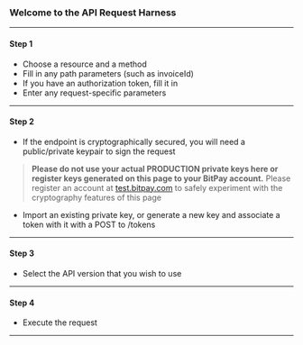 ### Welcome to the API Request Harness
***

#### Step 1
* Choose a resource and a method
* Fill in any path parameters (such as invoiceId)
* If you have an authorization token, fill it in
* Enter any request-specific parameters

***

#### Step 2
* If the endpoint is cryptographically secured, you will need a public/private keypair to sign the request
> **Please do not use your actual PRODUCTION private keys here or register keys generated on this page to your BitPay account.** Please register an account at [test.bitpay.com](https://test.bitpay.com) to safely experiment with the cryptography features of this page
* Import an existing private key, or generate a new key and associate a token with it with a POST to /tokens

***

#### Step 3
* Select the API version that you wish to use

***

#### Step 4
* Execute the request

***